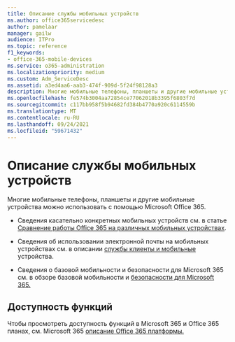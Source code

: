 ```yaml
---
title: Описание службы мобильных устройств
ms.author: office365servicedesc
author: pamelaar
manager: gailw
audience: ITPro
ms.topic: reference
f1_keywords:
- office-365-mobile-devices
ms.service: o365-administration
ms.localizationpriority: medium
ms.custom: Adm_ServiceDesc
ms.assetid: a3ed4aa6-aab3-474f-909d-5f24f98128a3
description: Многие мобильные телефоны, планшеты и другие мобильные устройства можно использовать с помощью Microsoft Office 365.
ms.openlocfilehash: fe574b3004aa72854ce77062018b3395f6803f7d
ms.sourcegitcommit: c117bb958f5b94682fd384b4770a920c6114559b
ms.translationtype: MT
ms.contentlocale: ru-RU
ms.lasthandoff: 09/24/2021
ms.locfileid: "59671432"
---
```

# <a name="mobile-devices-service-description"></a>Описание службы мобильных устройств

Многие мобильные телефоны, планшеты и другие мобильные устройства можно использовать с помощью Microsoft Office 365. 
  
- Сведения касательно конкретных мобильных устройств см. в статье [Сравнение работы Office 365 на различных мобильных устройствах](https://go.microsoft.com/fwlink/p/?LinkId=282337).
    
- Сведения об использовании электронной почты на мобильных устройствах см. в описании [службы клиенты и мобильные](../exchange-online-service-description/clients-and-mobile-devices.md) устройства. 
    
- Сведения о базовой мобильности и безопасности для Microsoft 365 см. в обзоре базовой мобильности и [безопасности для Microsoft 365.](/microsoft-365/admin/basic-mobility-security/overview)
    
## <a name="feature-availability"></a>Доступность функций

Чтобы просмотреть доступность функций в Microsoft 365 и Office 365 планах, см. Microsoft 365 [описание Office 365 платформы.](office-365-platform-service-description.md)
